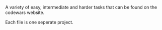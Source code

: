 A variety of easy, intermediate and harder tasks that can be found on the codewars website.

Each file is one seperate project.
